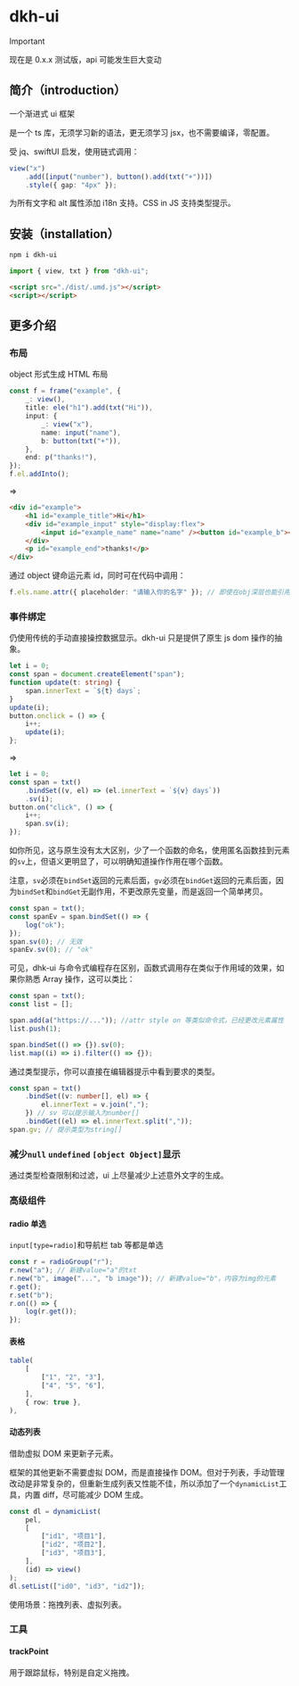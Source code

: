 # dkh-ui

> [!IMPORTANT]
>
> 现在是 0.x.x 测试版，api 可能发生巨大变动

## 简介（introduction）

一个渐进式 ui 框架

是一个 ts 库，无须学习新的语法，更无须学习 jsx，也不需要编译，零配置。

受 jq、swiftUI 启发，使用链式调用：

```ts
view("x")
    .add([input("number"), button().add(txt("+"))])
    .style({ gap: "4px" });
```

为所有文字和 alt 属性添加 i18n 支持。CSS in JS 支持类型提示。

## 安装（installation）

```bash
npm i dkh-ui
```

```js
import { view, txt } from "dkh-ui";
```

```html
<script src="./dist/.umd.js"></script>
<script></script>
```

## 更多介绍

### 布局

object 形式生成 HTML 布局

```ts
const f = frame("example", {
    _: view(),
    title: ele("h1").add(txt("Hi")),
    input: {
        _: view("x"),
        name: input("name"),
        b: button(txt("+")),
    },
    end: p("thanks!"),
});
f.el.addInto();
```

=>

```html
<div id="example">
    <h1 id="example_title">Hi</h1>
    <div id="example_input" style="display:flex">
        <input id="example_name" name="name" /><button id="example_b"><span>+</span></button>
    </div>
    <p id="example_end">thanks!</p>
</div>
```

通过 object 键命运元素 id，同时可在代码中调用：

```ts
f.els.name.attr({ placeholder: "请输入你的名字" }); // 即使在obj深层也能引用，支持ts类型提示
```

### 事件绑定

仍使用传统的手动直接操控数据显示。dkh-ui 只是提供了原生 js dom 操作的抽象。

```ts
let i = 0;
const span = document.createElement("span");
function update(t: string) {
    span.innerText = `${t} days`;
}
update(i);
button.onclick = () => {
    i++;
    update(i);
};
```

=>

```ts
let i = 0;
const span = txt()
    .bindSet((v, el) => (el.innerText = `${v} days`))
    .sv(i);
button.on("click", () => {
    i++;
    span.sv(i);
});
```

如你所见，这与原生没有太大区别，少了一个函数的命名，使用匿名函数挂到元素的`sv`上，但语义更明显了，可以明确知道操作作用在哪个函数。

注意，`sv`必须在`bindSet`返回的元素后面，`gv`必须在`bindGet`返回的元素后面，因为`bindSet`和`bindGet`无副作用，不更改原先变量，而是返回一个简单拷贝。

```ts
const span = txt();
const spanEv = span.bindSet(() => {
    log("ok");
});
span.sv(0); // 无效
spanEv.sv(0); // "ok"
```

可见，dhk-ui 与命令式编程存在区别，函数式调用存在类似于作用域的效果，如果你熟悉 Array 操作，这可以类比：

```ts
const span = txt();
const list = [];

span.add(a("https://...")); //attr style on 等类似命令式，已经更改元素属性
list.push(1);

span.bindSet(() => {}).sv(0);
list.map((i) => i).filter(() => {});
```

通过类型提示，你可以直接在编辑器提示中看到要求的类型。

```ts
const span = txt()
    .bindSet((v: number[], el) => {
        el.innerText = v.join(",");
    }) // sv 可以提示输入为number[]
    .bindGet((el) => el.innerText.split(","));
span.gv; // 提示类型为string[]
```

### 减少`null` `undefined` `[object Object]`显示

通过类型检查限制和过滤，ui 上尽量减少上述意外文字的生成。

### 高级组件

#### radio 单选

`input[type=radio]`和导航栏 tab 等都是单选

```ts
const r = radioGroup("r");
r.new("a"); // 新建value="a"的txt
r.new("b", image("...", "b image")); // 新建value="b"，内容为img的元素
r.get();
r.set("b");
r.on(() => {
    log(r.get());
});
```

#### 表格

```ts
table(
    [
        ["1", "2", "3"],
        ["4", "5", "6"],
    ],
    { row: true },
),
```

#### 动态列表

借助虚拟 DOM 来更新子元素。

框架的其他更新不需要虚拟 DOM，而是直接操作 DOM。但对于列表，手动管理改动是非常复杂的，但重新生成列表又性能不佳，所以添加了一个`dynamicList`工具，内置 diff，尽可能减少 DOM 生成。

```ts
const dl = dynamicList(
    pel,
    [
        ["id1", "项目1"],
        ["id2", "项目2"],
        ["id3", "项目3"],
    ],
    (id) => view()
);
dl.setList(["id0", "id3", "id2"]);
```

使用场景：拖拽列表、虚拟列表。

### 工具

#### trackPoint

用于跟踪鼠标，特别是自定义拖拽。
